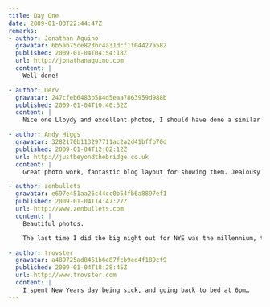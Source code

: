 ```yaml
---
title: Day One
date: 2009-01-03T22:44:47Z
remarks:
- author: Jonathan Aquino
  gravatar: 6b5ab75ce823bc4a31dcf1f04427a582
  published: 2009-01-04T04:54:18Z
  url: http://jonathanaquino.com
  content: |
    Well done!

- author: Derv
  gravatar: 247cfeb6483b584d5eaa7863959d988b
  published: 2009-01-04T10:40:52Z
  content: |
    Nice one Lloydy and excellent photos, I should have done a similar thing really. On New Years Eve I fell asleep at 11:30 so i missed out on the whole midnight celebration lol.

- author: Andy Higgs
  gravatar: 3282170b113297711ac2a2d41bffb70d
  published: 2009-01-04T12:02:12Z
  url: http://justbeyondthebridge.co.uk
  content: |
    Great photo work, fantastic blog layout for showing them. Jealousy is still rife in 2009.

- author: zenbullets
  gravatar: e697e451aa26c44cc0b54fb6a8897ef1
  published: 2009-01-04T14:47:27Z
  url: http://www.zenbullets.com
  content: |
    Beautiful photos.

    The last time I did the big night out for NYE was the millennium, the new year has seemed of relatively little consequence since then. It was also the night I met my wife.

- author: trovster
  gravatar: a489725ad8451b6e87fcb9ed4f189cf9
  published: 2009-01-04T18:28:45Z
  url: http://www.trovster.com
  content: |
    I spent New Years day being sick, and going back to bed at 6pm…
---
```

